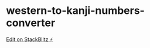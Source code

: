 # western-to-kanji-numbers-converter

[Edit on StackBlitz ⚡️](https://stackblitz.com/edit/western-to-kanji-numbers-converter)